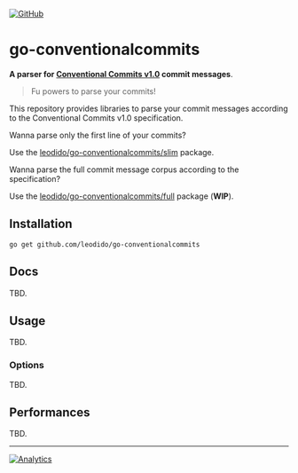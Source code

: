 [![GitHub](https://img.shields.io/github/license/leodido/go-conventionalcommits?style=for-the-badge)](LICENSE)

# go-conventionalcommits

**A parser for [Conventional Commits v1.0](https://www.conventionalcommits.org/en/v1.0.0/#specification) commit messages**.

> Fu powers to parse your commits!

This repository provides libraries to parse your commit messages according to the Conventional Commits v1.0 specification.

Wanna parse only the first line of your commits?

Use the [leodido/go-conventionalcommits/slim](slim/) package.

Wanna parse the full commit message corpus according to the specification?

Use the [leodido/go-conventionalcommits/full](full/) package (**WIP**).

## Installation

```console
go get github.com/leodido/go-conventionalcommits
```

## Docs

TBD.

## Usage

TBD.

### Options

TBD.

## Performances

TBD.

---

[![Analytics](https://ga-beacon.appspot.com/UA-49657176-1/go-conventionalcommits?flat)](https://github.com/igrigorik/ga-beacon)